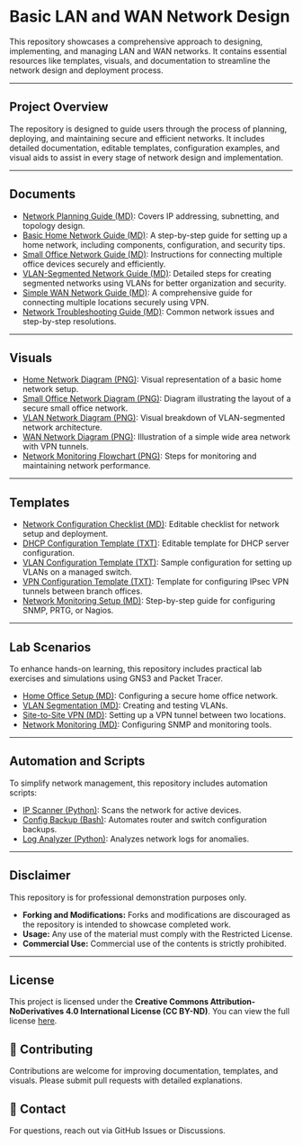 # Basic LAN and WAN Network Design

This repository showcases a comprehensive approach to designing, implementing, and managing LAN and WAN networks. It contains essential resources like templates, visuals, and documentation to streamline the network design and deployment process.

---

## Project Overview
The repository is designed to guide users through the process of planning, deploying, and maintaining secure and efficient networks. It includes detailed documentation, editable templates, configuration examples, and visual aids to assist in every stage of network design and implementation.

---

## Documents
- [Network Planning Guide (MD)](docs/network_planning.md): Covers IP addressing, subnetting, and topology design.
- [Basic Home Network Guide (MD)](docs/basic_home_network.md): A step-by-step guide for setting up a home network, including components, configuration, and security tips.
- [Small Office Network Guide (MD)](docs/small_office_network.md): Instructions for connecting multiple office devices securely and efficiently.
- [VLAN-Segmented Network Guide (MD)](docs/vlan_network.md): Detailed steps for creating segmented networks using VLANs for better organization and security.
- [Simple WAN Network Guide (MD)](docs/wan_network.md): A comprehensive guide for connecting multiple locations securely using VPN.
- [Network Troubleshooting Guide (MD)](docs/network_troubleshooting.md): Common network issues and step-by-step resolutions.

---

## Visuals
- [Home Network Diagram (PNG)](visuals/home-network.png): Visual representation of a basic home network setup.
- [Small Office Network Diagram (PNG)](visuals/small-office-network.png): Diagram illustrating the layout of a secure small office network.
- [VLAN Network Diagram (PNG)](visuals/vlan-network.png): Visual breakdown of VLAN-segmented network architecture.
- [WAN Network Diagram (PNG)](visuals/wan-network.png): Illustration of a simple wide area network with VPN tunnels.
- [Network Monitoring Flowchart (PNG)](visuals/network-monitoring-flowchart.png): Steps for monitoring and maintaining network performance.

---

## Templates
- [Network Configuration Checklist (MD)](templates/network-config-checklist.md): Editable checklist for network setup and deployment.
- [DHCP Configuration Template (TXT)](templates/dhcp-config.txt): Editable template for DHCP server configuration.
- [VLAN Configuration Template (TXT)](templates/vlan-config.txt): Sample configuration for setting up VLANs on a managed switch.
- [VPN Configuration Template (TXT)](templates/vpn-config.txt): Template for configuring IPsec VPN tunnels between branch offices.
- [Network Monitoring Setup (MD)](templates/network-monitoring-setup.md): Step-by-step guide for configuring SNMP, PRTG, or Nagios.

---

## Lab Scenarios
To enhance hands-on learning, this repository includes practical lab exercises and simulations using GNS3 and Packet Tracer.
- [Home Office Setup (MD)](labs/home-office-setup.md): Configuring a secure home office network.
- [VLAN Segmentation (MD)](labs/vlan-segmentation.md): Creating and testing VLANs.
- [Site-to-Site VPN (MD)](labs/site-to-site-vpn.md): Setting up a VPN tunnel between two locations.
- [Network Monitoring (MD)](labs/network-monitoring.md): Configuring SNMP and monitoring tools.

---

## Automation and Scripts
To simplify network management, this repository includes automation scripts:
- [IP Scanner (Python)](scripts/ip-scanner.py): Scans the network for active devices.
- [Config Backup (Bash)](scripts/config-backup.sh): Automates router and switch configuration backups.
- [Log Analyzer (Python)](scripts/log-analyzer.py): Analyzes network logs for anomalies.

---

## Disclaimer
This repository is for professional demonstration purposes only.

- **Forking and Modifications:** Forks and modifications are discouraged as the repository is intended to showcase completed work.
- **Usage:** Any use of the material must comply with the Restricted License.
- **Commercial Use:** Commercial use of the contents is strictly prohibited.

---

## License
This project is licensed under the **Creative Commons Attribution-NoDerivatives 4.0 International License (CC BY-ND)**. You can view the full license [here](https://creativecommons.org/licenses/by-nd/4.0/).

## 🤝 Contributing
Contributions are welcome for improving documentation, templates, and visuals. Please submit pull requests with detailed explanations.

## 📧 Contact
For questions, reach out via GitHub Issues or Discussions.


